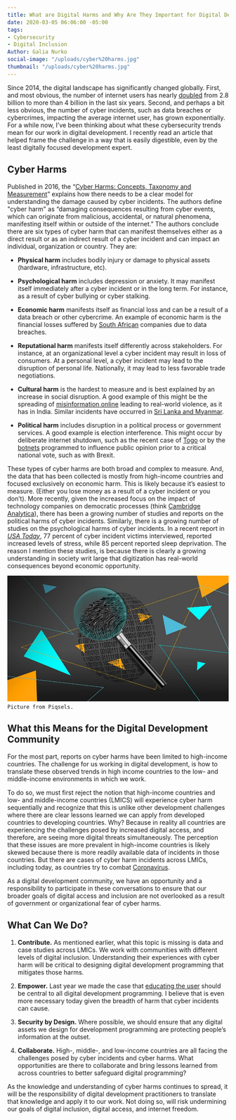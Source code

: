 ```yaml
---
title: What are Digital Harms and Why Are They Important for Digital Development?
date: 2020-03-05 06:06:00 -05:00
tags:
- Cybersecurity
- Digital Inclusion
Author: Galia Nurko
social-image: "/uploads/cyber%20harms.jpg"
thumbnail: "/uploads/cyber%20harms.jpg"
---
```


Since 2014, the digital landscape has significantly changed globally. First, and most obvious, the number of internet users has nearly [doubled](https://www.statista.com/statistics/273018/number-of-internet-users-worldwide/) from 2.8 billion to more than 4 billion in the last six years. Second, and perhaps a bit less obvious, the number of cyber incidents, such as data breaches or cybercrimes, impacting the average internet user, has grown exponentially. For a while now, I’ve been thinking about what these cybersecurity trends mean for our work in digital development. I recently read an article that helped frame the challenge in a way that is easily digestible, even by the least digitally focused development expert.

<!--more-->

## Cyber Harms

Published in 2016, the “[Cyber Harms: Concepts, Taxonomy and Measurement](https://www.researchgate.net/profile/Paul_Cornish2/publication/315459761_Cyber_Harm_Concepts_Taxonomy_and_Measurement/links/5a97d8f9aca27214056bd63f/Cyber-Harm-Concepts-Taxonomy-and-Measurement.pdf)” explains how there needs to be a clear model for understanding the damage caused by cyber incidents. The authors define "cyber harm" as “damaging consequences resulting from cyber events, which can originate from malicious, accidental, or natural phenomena, manifesting itself within or outside of the internet.” The authors conclude there are six types of cyber harm that can manifest themselves either as a direct result or as an indirect result of a cyber incident and can impact an individual, organization or country. They are:

* **Physical harm** includes bodily injury or damage to physical assets (hardware, infrastructure, etc).

* **Psychological harm** includes depression or anxiety. It may manifest itself immediately after a cyber incident or in the long term. For instance, as a result of cyber bullying or cyber stalking.

* **Economic harm** manifests itself as financial loss and can be a result of a data breach or other cybercrime. An example of economic harm is the financial losses suffered by [South African](https://www.itweb.co.za/content/KPNG8v8d3W8v4mwD) companies due to data breaches.

* **Reputational harm** manifests itself differently across stakeholders. For instance, at an organizational level a cyber incident may result in loss of consumers. At a personal level, a cyber incident may lead to the disruption of personal life. Nationally, it may lead to less favorable trade negotiations.

* **Cultural harm** is the hardest to measure and is best explained by an increase in social disruption. A good example of this might be the spreading of [misinformation online](https://www.washingtonpost.com/politics/2020/02/21/how-misinformation-whatsapp-led-deathly-mob-lynching-india/) leading to real-world violence, as it has in India. Similar incidents have occurred in [Sri Lanka and Myanmar](https://www.nytimes.com/2018/07/18/technology/facebook-to-remove-misinformation-that-leads-to-violence.html).

* **Political harm** includes disruption in a political process or government services. A good example is election interference. This might occur by deliberate internet shutdown, such as the recent case of [Togo](https://www.mfwa.org/togo-election-pass-safety-of-journalists-test-fails-that-of-internet-rights/) or by the [botnets](https://www.theguardian.com/commentisfree/2017/apr/17/brexit-voter-manipulation-eu-referendum-social-media) programmed to influence public opinion prior to a critical national vote, such as with Brexit.

These types of cyber harms are both broad and complex to measure. And, the data that has been collected is mostly from high-income countries and focused exclusively on economic harm. This is likely because it’s easiest to measure. (Either you lose money as a result of a cyber incident or you don’t). More recently, given the increased focus on the impact of technology companies on democratic processes (think [Cambridge Analytica](https://en.wikipedia.org/wiki/Cambridge_Analytica)), there has been a growing number of studies and reports on the political harms of cyber incidents. Similarly, there is a growing number of studies on the psychological harms of cyber incidents. In a recent report in *[USA Today](https://www.usatoday.com/story/tech/conferences/2020/02/21/data-breach-tips-mental-health-toll-depression-anxiety/4763823002/)*, 77 percent of cyber incident victims interviewed, reported increased levels of stress, while 85 percent reported sleep deprivation. The reason I mention these studies, is because there is clearly a growing understanding in society writ large that digitization has real-world consequences beyond economic opportunity.

![cyber harms.jpg](/uploads/cyber%20harms.jpg)`Picture from Piqsels.`

## What this Means for the Digital Development Community

For the most part, reports on cyber harms have been limited to high-income countries. The challenge for us working in digital development, is how to translate these observed trends in high income countries to the low- and middle-income environments in which we work.

To do so, we must first reject the notion that high-income countries and low- and middle-income countries (LMICS) will experience cyber harm sequentially and recognize that this is unlike other development challenges where there are clear lessons learned we can apply from developed countries to developing countries. Why? Because in reality all countries are experiencing the challenges posed by increased digital access, and therefore, are seeing more digital threats simultaneously. The perception that these issues are more prevalent in high-income countries is likely skewed because there is more readily available data of incidents in those countries. But there are cases of cyber harm incidents across LMICs, including today, as countries try to combat [Coronavirus](https://www.washingtonpost.com/technology/2020/03/02/whatsapp-coronavirus-misinformation/).

As a digital development community, we have an opportunity and a responsibility to participate in these conversations to ensure that our broader goals of digital access and inclusion are not overlooked as a result of government or organizational fear of cyber harms.

## What Can We Do?

1. **Contribute.** As mentioned earlier, what this topic is missing is data and case studies across LMICs. We work with communities with different levels of digital inclusion. Understanding their experiences with cyber harm will be critical to designing digital development programming that mitigates those harms.

2. **Empower.** Last year we made the case that [educating the user](https://dai-global-digital.com/the-missing-digital-principle-educate-the-user.html) should be central to all digital development programming. I believe that is even more necessary today given the breadth of harm that cyber incidents can cause.

3. **Security by Design.** Where possible, we should ensure that any digital assets we design for development programming are protecting people’s information at the outset.

4. **Collaborate.** High-, middle-, and low-income countries are all facing the challenges posed by cyber incidents and cyber harms. What opportunities are there to collaborate and bring lessons learned from across countries to better safeguard digital programming?

As the knowledge and understanding of cyber harms continues to spread, it will be the responsibility of digital development practitioners to translate that knowledge and apply it to our work. Not doing so, will risk undermining our goals of digital inclusion, digital access, and internet freedom.